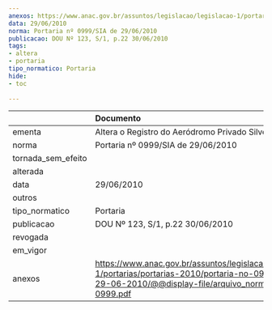 ```yaml
---
anexos: https://www.anac.gov.br/assuntos/legislacao/legislacao-1/portarias/portarias-2010/portaria-no-0999-sia-de-29-06-2010/@@display-file/arquivo_norma/PA2010-0999.pdf
data: 29/06/2010
norma: Portaria nº 0999/SIA de 29/06/2010
publicacao: DOU Nº 123, S/1, p.22 30/06/2010
tags:
- altera
- portaria
tipo_normatico: Portaria
hide: 
- toc 
 
---
```


|                    | Documento                                                                                                                                                         |
|:-------------------|:------------------------------------------------------------------------------------------------------------------------------------------------------------------|
| ementa             | Altera o Registro do Aeródromo Privado Silvestre (AP).                                                                                                            |
| norma              | Portaria nº 0999/SIA de 29/06/2010                                                                                                                                |
| tornada_sem_efeito |                                                                                                                                                                   |
| alterada           |                                                                                                                                                                   |
| data               | 29/06/2010                                                                                                                                                        |
| outros             |                                                                                                                                                                   |
| tipo_normatico     | Portaria                                                                                                                                                          |
| publicacao         | DOU Nº 123, S/1, p.22 30/06/2010                                                                                                                                  |
| revogada           |                                                                                                                                                                   |
| em_vigor           |                                                                                                                                                                   |
| anexos             | https://www.anac.gov.br/assuntos/legislacao/legislacao-1/portarias/portarias-2010/portaria-no-0999-sia-de-29-06-2010/@@display-file/arquivo_norma/PA2010-0999.pdf |